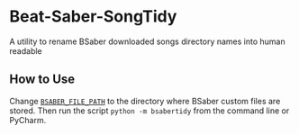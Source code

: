 # Beat-Saber-SongTidy
A utility to rename BSaber downloaded songs directory names into human readable 

## How to Use
Change [`BSABER_FILE_PATH`](https://github.com/IVIURRAY/Beat-Saber-SongTidy/blob/master/main.py#L5) to the directory where BSaber custom files are stored.
Then run the script `python -m bsabertidy` from the command line or PyCharm.
